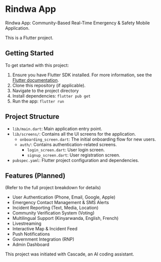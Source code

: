 # Rindwa App

Rindwa App: Community-Based Real-Time Emergency & Safety Mobile Application.

This is a Flutter project.

## Getting Started

To get started with this project:

1.  Ensure you have Flutter SDK installed. For more information, see the [Flutter documentation](https://flutter.dev/docs/get-started/install).
2.  Clone this repository (if applicable).
3.  Navigate to the project directory
4.  Install dependencies: `flutter pub get`
5.  Run the app: `flutter run`

## Project Structure

-   `lib/main.dart`: Main application entry point.
-   `lib/screens/`: Contains all the UI screens for the application.
    -   `onboarding_screen.dart`: The initial onboarding flow for new users.
    -   `auth/`: Contains authentication-related screens.
        -   `login_screen.dart`: User login screen.
        -   `signup_screen.dart`: User registration screen.
-   `pubspec.yaml`: Flutter project configuration and dependencies.

## Features (Planned)

(Refer to the full project breakdown for details)

-   User Authentication (Phone, Email, Google, Apple)
-   Emergency Contact Management & SMS Alerts
-   Incident Reporting (Text, Media, Location)
-   Community Verification System (Voting)
-   Multilingual Support (Kinyarwanda, English, French)
-   Livestreaming
-   Interactive Map & Incident Feed
-   Push Notifications
-   Government Integration (RNP)
-   Admin Dashboard

This project was initiated with Cascade, an AI coding assistant.
